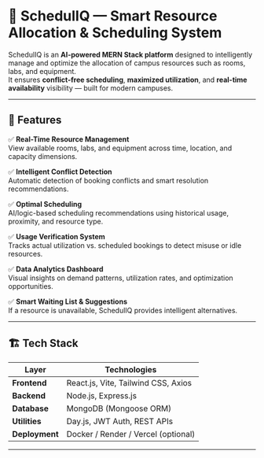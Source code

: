 # 🧠 SchedulIQ — Smart Resource Allocation & Scheduling System

SchedulIQ is an **AI-powered MERN Stack platform** designed to intelligently manage and optimize the allocation of campus resources such as rooms, labs, and equipment.  
It ensures **conflict-free scheduling**, **maximized utilization**, and **real-time availability** visibility — built for modern campuses.

---

## 🚀 Features

✅ **Real-Time Resource Management**  
View available rooms, labs, and equipment across time, location, and capacity dimensions.

✅ **Intelligent Conflict Detection**  
Automatic detection of booking conflicts and smart resolution recommendations.

✅ **Optimal Scheduling**  
AI/logic-based scheduling recommendations using historical usage, proximity, and resource type.

✅ **Usage Verification System**  
Tracks actual utilization vs. scheduled bookings to detect misuse or idle resources.

✅ **Data Analytics Dashboard**  
Visual insights on demand patterns, utilization rates, and optimization opportunities.

✅ **Smart Waiting List & Suggestions**  
If a resource is unavailable, SchedulIQ provides intelligent alternatives.

---

## 🏗️ Tech Stack

| Layer | Technologies |
|-------|---------------|
| **Frontend** | React.js, Vite, Tailwind CSS, Axios |
| **Backend** | Node.js, Express.js |
| **Database** | MongoDB (Mongoose ORM) |
| **Utilities** | Day.js, JWT Auth, REST APIs |
| **Deployment** | Docker / Render / Vercel (optional) |

---
